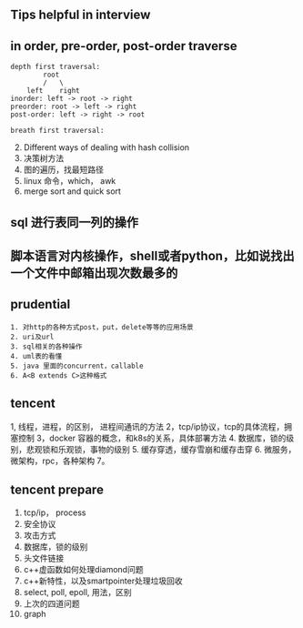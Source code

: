 ## Tips helpful in interview

## in order, pre-order, post-order traverse

```
depth first traversal:
        root
        /   \
    left    right
inorder: left -> root -> right
preorder: root -> left -> right
post-order: left -> right -> root 

breath first traversal:
```


2. Different ways of dealing with hash collision 
3. 决策树方法
4. 图的遍历，找最短路径
5. linux 命令，which， awk
6. merge sort and quick sort 



## sql 进行表同一列的操作

## 脚本语言对内核操作，shell或者python，比如说找出一个文件中邮箱出现次数最多的

## prudential

```
1. 对http的各种方式post，put，delete等等的应用场景
2. uri及url
3. sql相关的各种操作
4. uml表的看懂
5. java 里面的concurrent，callable
6. A<B extends C>这种格式

```


## tencent

1, 线程，进程，的区别， 进程间通讯的方法
2，tcp/ip协议，tcp的具体流程，拥塞控制
3，docker 容器的概念，和k8s的关系，具体部署方法
4. 数据库，锁的级别，悲观锁和乐观锁，事物的级别
5. 缓存穿透，缓存雪崩和缓存击穿
6. 微服务，微架构，rpc，各种架构
7。


## tencent prepare 

1. tcp/ip， process
2. 安全协议
3. 攻击方式
4. 数据库，锁的级别
6. 头文件链接
7. c++虚函数如何处理diamond问题
8. c++新特性，以及smartpointer处理垃圾回收
9. select, poll, epoll, 用法，区别
10. 上次的四道问题
11. graph
